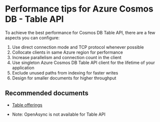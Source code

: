<properties
	pageTitle="CosmosDB Table API performance tips"
	description="CosmosDB Table API performance tips"
	service="microsoft.documentdb"
	resource="databaseAccounts"
	authors="balaksms"
	displayOrder="66"
	selfHelpType="resource"
	supportTopicIds="32597548"
	resourceTags=""
	productPesIds="15585"
	cloudEnvironments="public"
/>

# Performance tips for Azure Cosmos DB - Table API

To achieve the best performance for Cosmos DB Table API, there are a few aspects you can configure: 

1. Use direct connection mode and TCP protocol whenever possible
2. Collocate clients in same Azure region for performance
3. Increase parallelism and connection count in the client
4. Use singleton Azure Cosmos DB Table API client for the lifetime of your application
5. Exclude unused paths from indexing for faster writes
5. Design for smaller documents for higher throughput

## **Recommended documents**
* [Table offerings](https://docs.microsoft.com/azure/cosmos-db/table-introduction)

* Note: OpenAsync is not available for Table API
